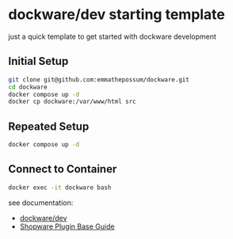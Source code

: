 # dockware/dev starting template

just a quick template to get started with dockware development

## Initial Setup
```bash
git clone git@github.com:emmathepossum/dockware.git
cd dockware
docker compose up -d
docker cp dockware:/var/www/html src
```


## Repeated Setup
```bash
docker compose up -d
```


## Connect to Container
```bash
docker exec -it dockware bash
```


see documentation:
- [dockware/dev](https://github.com/dockware/dockware/tree/master/.dist/versions/master/dev/latest)
- [Shopware Plugin Base Guide](https://developer.shopware.com/docs/guides/plugins/plugins/plugin-base-guide.html)
